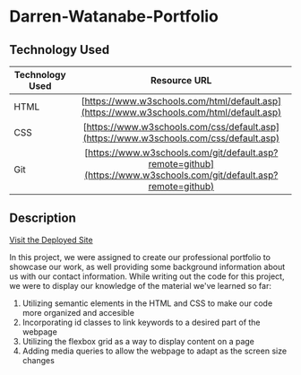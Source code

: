 # Darren-Watanabe-Portfolio

## Technology Used

| Technology Used         | Resource URL           | 
| ------------- |:-------------:| 
| HTML    | [https://www.w3schools.com/html/default.asp](https://www.w3schools.com/html/default.asp) | 
| CSS     | [https://www.w3schools.com/css/default.asp](https://www.w3schools.com/css/default.asp)      |   
| Git | [https://www.w3schools.com/git/default.asp?remote=github](https://www.w3schools.com/git/default.asp?remote=github)     |

## Description 

[Visit the Deployed Site](https://darrenkwatanabe.github.io/Darren-Watanabe-Portfolio/)

In this project, we were assigned to create our professional portfolio to showcase our work, as well providing some background information about us with our contact information. 
While writing out the code for this project, we were to display our knowledge of the material we've learned so far:

1. Utilizing semantic elements in the HTML and CSS to make our code more organized and accesible
2. Incorporating id classes to link keywords to a desired part of the webpage
3. Utilizing the flexbox grid as a way to display content on a page
4. Adding media queries to allow the webpage to adapt as the screen size changes

